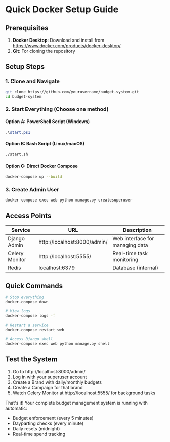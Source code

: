 # Quick Docker Setup Guide

## Prerequisites
1. **Docker Desktop**: Download and install from https://www.docker.com/products/docker-desktop/
2. **Git**: For cloning the repository

## Setup Steps

### 1. Clone and Navigate
```bash
git clone https://github.com/yourusername/budget-system.git
cd budget-system
```

### 2. Start Everything (Choose one method)

#### Option A: PowerShell Script (Windows)
```powershell
.\start.ps1
```

#### Option B: Bash Script (Linux/macOS)
```bash
./start.sh
```

#### Option C: Direct Docker Compose
```bash
docker-compose up --build
```

### 3. Create Admin User
```bash
docker-compose exec web python manage.py createsuperuser
```

## Access Points

| Service | URL | Description |
|---------|-----|-------------|
| Django Admin | http://localhost:8000/admin/ | Web interface for managing data |
| Celery Monitor | http://localhost:5555/ | Real-time task monitoring |
| Redis | localhost:6379 | Database (internal) |

## Quick Commands

```bash
# Stop everything
docker-compose down

# View logs
docker-compose logs -f

# Restart a service
docker-compose restart web

# Access Django shell
docker-compose exec web python manage.py shell
```

## Test the System

1. Go to http://localhost:8000/admin/
2. Log in with your superuser account
3. Create a Brand with daily/monthly budgets
4. Create a Campaign for that brand
5. Watch Celery Monitor at http://localhost:5555/ for background tasks

That's it! Your complete budget management system is running with automatic:
- Budget enforcement (every 5 minutes)
- Dayparting checks (every minute)  
- Daily resets (midnight)
- Real-time spend tracking
